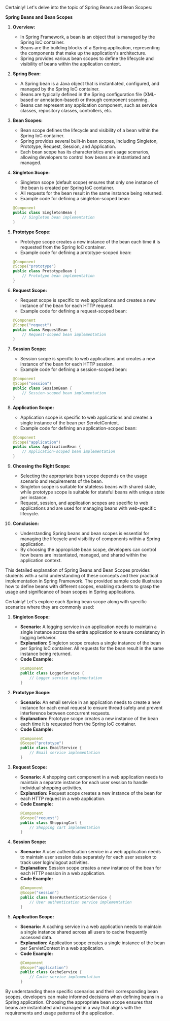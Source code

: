 Certainly! Let's delve into the topic of Spring Beans and Bean Scopes:

**Spring Beans and Bean Scopes**

1. **Overview:**
   - In Spring Framework, a bean is an object that is managed by the Spring IoC container.
   - Beans are the building blocks of a Spring application, representing the components that make up the application's architecture.
   - Spring provides various bean scopes to define the lifecycle and visibility of beans within the application context.

2. **Spring Bean:**
   - A Spring bean is a Java object that is instantiated, configured, and managed by the Spring IoC container.
   - Beans are typically defined in the Spring configuration file (XML-based or annotation-based) or through component scanning.
   - Beans can represent any application component, such as service classes, repository classes, controllers, etc.

3. **Bean Scopes:**
   - Bean scope defines the lifecycle and visibility of a bean within the Spring IoC container.
   - Spring provides several built-in bean scopes, including Singleton, Prototype, Request, Session, and Application.
   - Each bean scope has its characteristics and usage scenarios, allowing developers to control how beans are instantiated and managed.

4. **Singleton Scope:**
   - Singleton scope (default scope) ensures that only one instance of the bean is created per Spring IoC container.
   - All requests for the bean result in the same instance being returned.
   - Example code for defining a singleton-scoped bean:

   ```java
   @Component
   public class SingletonBean {
       // Singleton bean implementation
   }
   ```

5. **Prototype Scope:**
   - Prototype scope creates a new instance of the bean each time it is requested from the Spring IoC container.
   - Example code for defining a prototype-scoped bean:

   ```java
   @Component
   @Scope("prototype")
   public class PrototypeBean {
       // Prototype bean implementation
   }
   ```

6. **Request Scope:**
   - Request scope is specific to web applications and creates a new instance of the bean for each HTTP request.
   - Example code for defining a request-scoped bean:

   ```java
   @Component
   @Scope("request")
   public class RequestBean {
       // Request-scoped bean implementation
   }
   ```

7. **Session Scope:**
   - Session scope is specific to web applications and creates a new instance of the bean for each HTTP session.
   - Example code for defining a session-scoped bean:

   ```java
   @Component
   @Scope("session")
   public class SessionBean {
       // Session-scoped bean implementation
   }
   ```

8. **Application Scope:**
   - Application scope is specific to web applications and creates a single instance of the bean per ServletContext.
   - Example code for defining an application-scoped bean:

   ```java
   @Component
   @Scope("application")
   public class ApplicationBean {
       // Application-scoped bean implementation
   }
   ```

9. **Choosing the Right Scope:**
   - Selecting the appropriate bean scope depends on the usage scenario and requirements of the bean.
   - Singleton scope is suitable for stateless beans with shared state, while prototype scope is suitable for stateful beans with unique state per instance.
   - Request, session, and application scopes are specific to web applications and are used for managing beans with web-specific lifecycle.

10. **Conclusion:**
    - Understanding Spring beans and bean scopes is essential for managing the lifecycle and visibility of components within a Spring application.
    - By choosing the appropriate bean scope, developers can control how beans are instantiated, managed, and shared within the application context.

This detailed explanation of Spring Beans and Bean Scopes provides students with a solid understanding of these concepts and their practical implementation in Spring Framework. The provided sample code illustrates how to define beans with different scopes, enabling students to grasp the usage and significance of bean scopes in Spring applications.

Certainly! Let's explore each Spring bean scope along with specific scenarios where they are commonly used:

1. **Singleton Scope:**
   - **Scenario:** A logging service in an application needs to maintain a single instance across the entire application to ensure consistency in logging behavior.
   - **Explanation:** Singleton scope creates a single instance of the bean per Spring IoC container. All requests for the bean result in the same instance being returned.
   - **Code Example:**
     ```java
     @Component
     public class LoggerService {
         // Logger service implementation
     }
     ```

2. **Prototype Scope:**
   - **Scenario:** An email service in an application needs to create a new instance for each email request to ensure thread safety and prevent interference between concurrent requests.
   - **Explanation:** Prototype scope creates a new instance of the bean each time it is requested from the Spring IoC container.
   - **Code Example:**
     ```java
     @Component
     @Scope("prototype")
     public class EmailService {
         // Email service implementation
     }
     ```

3. **Request Scope:**
   - **Scenario:** A shopping cart component in a web application needs to maintain a separate instance for each user session to handle individual shopping activities.
   - **Explanation:** Request scope creates a new instance of the bean for each HTTP request in a web application.
   - **Code Example:**
     ```java
     @Component
     @Scope("request")
     public class ShoppingCart {
         // Shopping cart implementation
     }
     ```

4. **Session Scope:**
   - **Scenario:** A user authentication service in a web application needs to maintain user session data separately for each user session to track user login/logout activities.
   - **Explanation:** Session scope creates a new instance of the bean for each HTTP session in a web application.
   - **Code Example:**
     ```java
     @Component
     @Scope("session")
     public class UserAuthenticationService {
         // User authentication service implementation
     }
     ```

5. **Application Scope:**
   - **Scenario:** A caching service in a web application needs to maintain a single instance shared across all users to cache frequently accessed data.
   - **Explanation:** Application scope creates a single instance of the bean per ServletContext in a web application.
   - **Code Example:**
     ```java
     @Component
     @Scope("application")
     public class CacheService {
         // Cache service implementation
     }
     ```

By understanding these specific scenarios and their corresponding bean scopes, developers can make informed decisions when defining beans in a Spring application. Choosing the appropriate bean scope ensures that beans are instantiated and managed in a way that aligns with the requirements and usage patterns of the application.